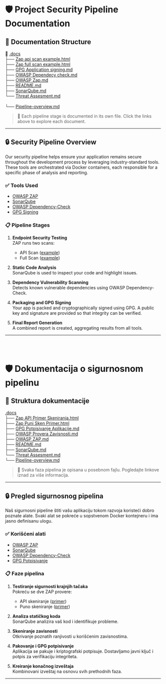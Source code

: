 # 🛡️ Project Security Pipeline Documentation

## 📂 Documentation Structure

📁 [.docs](https://github.com/nemanjamt/digital-library/tree/master/.docs)  
├── [Zap api scan example.html](https://github.com/nemanjamt/digital-library/blob/master/.docs/Zap%20api%20scan%20example.html)  
├── [Zap full scan example.html](https://github.com/nemanjamt/digital-library/blob/master/.docs/Zap%20full%20scan%20example.html)  
├── [GPG Application signing.md](https://github.com/nemanjamt/digital-library/blob/master/.docs/GPG%20Application%20signing.md#english)   
├── [OWASP Dependecy check.md](https://github.com/nemanjamt/digital-library/blob/master/.docs/OWASP%20Dependecy%20check.md#english)  
├── [OWASP Zap.md](https://github.com/nemanjamt/digital-library/blob/master/.docs/OWASP%20Zap.md#english)  
├── [README.md](https://github.com/nemanjamt/digital-library/blob/master/.docs/README.md)  
├── [SonarQube.md](https://github.com/nemanjamt/digital-library/blob/master/.docs/SonarQube.md#english) <br>
└── [Threat Assesment.md](https://github.com/nemanjamt/digital-library/blob/master/.docs/Threat%20Assesment.md#english) <br>  
└── [Pipeline-overview.md](https://github.com/nemanjamt/digital-library/blob/master/.docs/Pipeline-overview.md#english) <br>  



> 📄 Each pipeline stage is documented in its own file. Click the links above to explore each document.

---

## 🔒 Security Pipeline Overview

Our security pipeline helps ensure your application remains secure throughout the development process by leveraging industry-standard tools. These tools are orchestrated via Docker containers, each responsible for a specific phase of analysis and reporting.

### ✅ Tools Used

- [OWASP ZAP](https://owasp.org/www-project-zap/)
- [SonarQube](https://www.sonarsource.com/products/sonarqube/)
- [OWASP Dependency-Check](https://owasp.org/www-project-dependency-check/)
- [GPG Signing](https://gnupg.org/)

### 📋 Pipeline Stages

1. **Endpoint Security Testing**  
   ZAP runs two scans:
   - API Scan ([example](https://github.com/your-org/your-repo/blob/main/.docs/Zap%20api%20scan%20example.html))
   - Full Scan ([example](https://github.com/your-org/your-repo/blob/main/.docs/Zap%20full%20scan%20example.html))

2. **Static Code Analysis**  
   SonarQube is used to inspect your code and highlight issues.

3. **Dependency Vulnerability Scanning**  
   Detects known vulnerable dependencies using OWASP Dependency-Check.

4. **Packaging and GPG Signing**  
   Your app is packed and cryptographically signed using GPG. A public key and signature are provided so that integrity can be verified.

5. **Final Report Generation**  
   A combined report is created, aggregating results from all tools.

---
<br>
<br>

# 🛡️ Dokumentacija o sigurnosnom pipelinu

## 📂 Struktura dokumentacije

[.docs](https://github.com/nemanjamt/digital-library/tree/master/.docs) <br>
├── [Zap API Primer Skeniranja.html](https://github.com/nemanjamt/digital-library/blob/master/.docs/Zap%20api%20scan%20example.html) <br>
├── [Zap Puni Sken Primer.html](https://github.com/nemanjamt/digital-library/blob/master/.docs/Zap%20full%20scan%20example.html)  <br>
├── [GPG Potpisivanje Aplikacije.md](https://github.com/nemanjamt/digital-library/blob/master/.docs/GPG%20Application%20signing.md#srpski) <br>
├── [OWASP Provera Zavisnosti.md](https://github.com/nemanjamt/digital-library/blob/master/.docs/OWASP%20Dependecy%20check.md#srpski)   <br>
├── [OWASP ZAP.md](https://github.com/nemanjamt/digital-library/blob/master/.docs/OWASP%20Zap.md#srpski)   <br>
├── [README.md](https://github.com/nemanjamt/digital-library/blob/master/.docs/README.md) <br>
├── [SonarQube.md](https://github.com/nemanjamt/digital-library/blob/master/.docs/SonarQube.md#srpski) <br>
└── [Threat Assesment.md](https://github.com/nemanjamt/digital-library/blob/master/.docs/Threat%20Assesment.md#srpski) <br>
└── [Pipeline-overview.md](https://github.com/nemanjamt/digital-library/blob/master/.docs/Pipeline-overview.md#srpski) <br>

> 📄 Svaka faza pipelina je opisana u posebnom fajlu. Pogledajte linkove iznad za više informacija.

---

## 🔒 Pregled sigurnosnog pipelina

Naš sigurnosni pipeline štiti vašu aplikaciju tokom razvoja koristeći dobro poznate alate. Svaki alat se pokreće u sopstvenom Docker kontejneru i ima jasno definisanu ulogu.

### ✅ Korišćeni alati

- [OWASP ZAP](https://owasp.org/www-project-zap/)
- [SonarQube](https://www.sonarsource.com/products/sonarqube/)
- [OWASP Dependency-Check](https://owasp.org/www-project-dependency-check/)
- [GPG Potpisivanje](https://gnupg.org/)

### 📋 Faze pipelina

1. **Testiranje sigurnosti krajnjih tačaka**  
   Pokreću se dve ZAP provere:
   - API skeniranje ([primer](https://github.com/your-org/your-repo/blob/main/.docs/Zap%20api%20scan%20example.html))
   - Puno skeniranje ([primer](https://github.com/your-org/your-repo/blob/main/.docs/Zap%20full%20scan%20example.html))

2. **Analiza statičkog koda**  
   SonarQube analizira vaš kod i identifikuje probleme.

3. **Skeniranje zavisnosti**  
   Otkrivanje poznatih ranjivosti u korišćenim zavisnostima.

4. **Pakovanje i GPG potpisivanje**  
   Aplikacija se pakuje i kriptografski potpisuje. Dostavljamo javni ključ i potpis za verifikaciju integriteta.

5. **Kreiranje konačnog izveštaja**  
   Kombinovani izveštaj na osnovu svih prethodnih faza.

---

